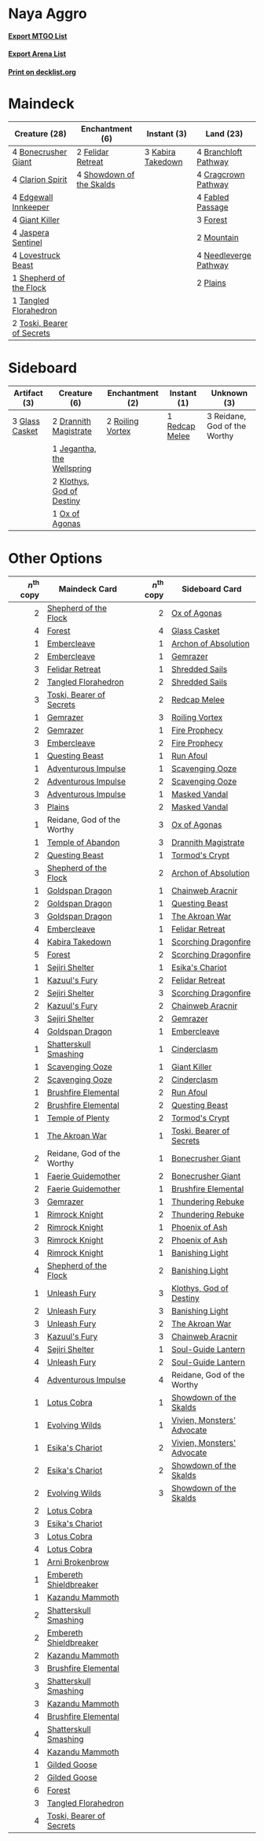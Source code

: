 # Naya Aggro

#### [Export MTGO List](../collection/Naya%20Aggro/Naya%20Aggro.txt)
#### [Export Arena List](../collection/Naya%20Aggro/Naya%20Aggro_arena.txt)
#### [Print on decklist.org](http://decklist.org/?deckmain=4%09Bonecrusher%20Giant%0A4%09Branchloft%20Pathway%0A4%09Clarion%20Spirit%0A4%09Cragcrown%20Pathway%0A4%09Edgewall%20Innkeeper%0A4%09Fabled%20Passage%0A2%09Felidar%20Retreat%0A3%09Forest%0A4%09Giant%20Killer%0A4%09Jaspera%20Sentinel%0A3%09Kabira%20Takedown%0A4%09Lovestruck%20Beast%0A2%09Mountain%0A4%09Needleverge%20Pathway%0A2%09Plains%0A1%09Shepherd%20of%20the%20Flock%0A4%09Showdown%20of%20the%20Skalds%0A1%09Tangled%20Florahedron%0A2%09Toski,%20Bearer%20of%20Secrets&deckside=2%09Drannith%20Magistrate%0A3%09Glass%20Casket%0A1%09Jegantha,%20the%20Wellspring%0A2%09Klothys,%20God%20of%20Destiny%0A1%09Ox%20of%20Agonas%0A1%09Redcap%20Melee%0A3%09Reidane,%20God%20of%20the%20Worthy%0A2%09Roiling%20Vortex)
# Maindeck

|                                            Creature (28)                                            |                                          Enchantment (6)                                          |                                        Instant (3)                                         |                                           Land (23)                                            |
|-----------------------------------------------------------------------------------------------------|---------------------------------------------------------------------------------------------------|--------------------------------------------------------------------------------------------|------------------------------------------------------------------------------------------------|
|4 [Bonecrusher Giant](http://gatherer.wizards.com/Pages/Card/Details.aspx?multiverseid=473077)       |2 [Felidar Retreat](http://gatherer.wizards.com/Pages/Card/Details.aspx?multiverseid=491638)       |3 [Kabira Takedown](http://gatherer.wizards.com/Pages/Card/Details.aspx?multiverseid=491641)|4 [Branchloft Pathway](http://gatherer.wizards.com/Pages/Card/Details.aspx?multiverseid=491909) |
|4 [Clarion Spirit](http://gatherer.wizards.com/Pages/Card/Details.aspx?multiverseid=503610)          |4 [Showdown of the Skalds](http://gatherer.wizards.com/Pages/Card/Details.aspx?multiverseid=503845)|                                                                                            |4 [Cragcrown Pathway](http://gatherer.wizards.com/Pages/Card/Details.aspx?multiverseid=491915)  |
|4 [Edgewall Innkeeper](http://gatherer.wizards.com/Pages/Card/Details.aspx?multiverseid=473113)      |                                                                                                   |                                                                                            |4 [Fabled Passage](http://gatherer.wizards.com/Pages/Card/Details.aspx?multiverseid=473206)     |
|4 [Giant Killer](http://gatherer.wizards.com/Pages/Card/Details.aspx?multiverseid=472976)            |                                                                                                   |                                                                                            |3 [Forest](http://gatherer.wizards.com/Pages/Card/Details.aspx?multiverseid=439860)             |
|4 [Jaspera Sentinel](http://gatherer.wizards.com/Pages/Card/Details.aspx?multiverseid=503792)        |                                                                                                   |                                                                                            |2 [Mountain](http://gatherer.wizards.com/Pages/Card/Details.aspx?multiverseid=439859)           |
|4 [Lovestruck Beast](http://gatherer.wizards.com/Pages/Card/Details.aspx?multiverseid=473127)        |                                                                                                   |                                                                                            |4 [Needleverge Pathway](http://gatherer.wizards.com/Pages/Card/Details.aspx?multiverseid=491918)|
|1 [Shepherd of the Flock](http://gatherer.wizards.com/Pages/Card/Details.aspx?multiverseid=472990)   |                                                                                                   |                                                                                            |2 [Plains](http://gatherer.wizards.com/Pages/Card/Details.aspx?multiverseid=439856)             |
|1 [Tangled Florahedron](http://gatherer.wizards.com/Pages/Card/Details.aspx?multiverseid=491859)     |                                                                                                   |                                                                                            |                                                                                                |
|2 [Toski, Bearer of Secrets](http://gatherer.wizards.com/Pages/Card/Details.aspx?multiverseid=503813)|                                                                                                   |                                                                                            |                                                                                                |


# Sideboard

|                                      Artifact (3)                                       |                                            Creature (6)                                             |                                      Enchantment (2)                                      |                                       Instant (1)                                       |        Unknown (3)         |
|-----------------------------------------------------------------------------------------|-----------------------------------------------------------------------------------------------------|-------------------------------------------------------------------------------------------|-----------------------------------------------------------------------------------------|----------------------------|
|3 [Glass Casket](http://gatherer.wizards.com/Pages/Card/Details.aspx?multiverseid=472977)|2 [Drannith Magistrate](http://gatherer.wizards.com/Pages/Card/Details.aspx?multiverseid=479531)     |2 [Roiling Vortex](http://gatherer.wizards.com/Pages/Card/Details.aspx?multiverseid=491797)|1 [Redcap Melee](http://gatherer.wizards.com/Pages/Card/Details.aspx?multiverseid=473097)|3 Reidane, God of the Worthy|
|                                                                                         |1 [Jegantha, the Wellspring](http://gatherer.wizards.com/Pages/Card/Details.aspx?multiverseid=479742)|                                                                                           |                                                                                         |                            |
|                                                                                         |2 [Klothys, God of Destiny](http://gatherer.wizards.com/Pages/Card/Details.aspx?multiverseid=476471) |                                                                                           |                                                                                         |                            |
|                                                                                         |1 [Ox of Agonas](http://gatherer.wizards.com/Pages/Card/Details.aspx?multiverseid=476398)            |                                                                                           |                                                                                         |                            |


# Other Options

|*n*<sup>th</sup> copy|                                           Maindeck Card                                           |*n*<sup>th</sup> copy|                                           Sideboard Card                                            |
|--------------------:|---------------------------------------------------------------------------------------------------|--------------------:|-----------------------------------------------------------------------------------------------------|
|                    2|[Shepherd of the Flock](http://gatherer.wizards.com/Pages/Card/Details.aspx?multiverseid=472990)   |                    2|[Ox of Agonas](http://gatherer.wizards.com/Pages/Card/Details.aspx?multiverseid=476398)              |
|                    4|[Forest](http://gatherer.wizards.com/Pages/Card/Details.aspx?multiverseid=439860)                  |                    4|[Glass Casket](http://gatherer.wizards.com/Pages/Card/Details.aspx?multiverseid=472977)              |
|                    1|[Embercleave](http://gatherer.wizards.com/Pages/Card/Details.aspx?multiverseid=473082)             |                    1|[Archon of Absolution](http://gatherer.wizards.com/Pages/Card/Details.aspx?multiverseid=472965)      |
|                    2|[Embercleave](http://gatherer.wizards.com/Pages/Card/Details.aspx?multiverseid=473082)             |                    1|[Gemrazer](http://gatherer.wizards.com/Pages/Card/Details.aspx?multiverseid=479675)                  |
|                    3|[Felidar Retreat](http://gatherer.wizards.com/Pages/Card/Details.aspx?multiverseid=491638)         |                    1|[Shredded Sails](http://gatherer.wizards.com/Pages/Card/Details.aspx?multiverseid=479656)            |
|                    2|[Tangled Florahedron](http://gatherer.wizards.com/Pages/Card/Details.aspx?multiverseid=491859)     |                    2|[Shredded Sails](http://gatherer.wizards.com/Pages/Card/Details.aspx?multiverseid=479656)            |
|                    3|[Toski, Bearer of Secrets](http://gatherer.wizards.com/Pages/Card/Details.aspx?multiverseid=503813)|                    2|[Redcap Melee](http://gatherer.wizards.com/Pages/Card/Details.aspx?multiverseid=473097)              |
|                    1|[Gemrazer](http://gatherer.wizards.com/Pages/Card/Details.aspx?multiverseid=479675)                |                    3|[Roiling Vortex](http://gatherer.wizards.com/Pages/Card/Details.aspx?multiverseid=491797)            |
|                    2|[Gemrazer](http://gatherer.wizards.com/Pages/Card/Details.aspx?multiverseid=479675)                |                    1|[Fire Prophecy](http://gatherer.wizards.com/Pages/Card/Details.aspx?multiverseid=479636)             |
|                    3|[Embercleave](http://gatherer.wizards.com/Pages/Card/Details.aspx?multiverseid=473082)             |                    2|[Fire Prophecy](http://gatherer.wizards.com/Pages/Card/Details.aspx?multiverseid=479636)             |
|                    1|[Questing Beast](http://gatherer.wizards.com/Pages/Card/Details.aspx?multiverseid=473133)          |                    1|[Run Afoul](http://gatherer.wizards.com/Pages/Card/Details.aspx?multiverseid=485524)                 |
|                    1|[Adventurous Impulse](http://gatherer.wizards.com/Pages/Card/Details.aspx?multiverseid=443041)     |                    1|[Scavenging Ooze](http://gatherer.wizards.com/Pages/Card/Details.aspx?multiverseid=420783)           |
|                    2|[Adventurous Impulse](http://gatherer.wizards.com/Pages/Card/Details.aspx?multiverseid=443041)     |                    2|[Scavenging Ooze](http://gatherer.wizards.com/Pages/Card/Details.aspx?multiverseid=420783)           |
|                    3|[Adventurous Impulse](http://gatherer.wizards.com/Pages/Card/Details.aspx?multiverseid=443041)     |                    1|[Masked Vandal](http://gatherer.wizards.com/Pages/Card/Details.aspx?multiverseid=503800)             |
|                    3|[Plains](http://gatherer.wizards.com/Pages/Card/Details.aspx?multiverseid=439856)                  |                    2|[Masked Vandal](http://gatherer.wizards.com/Pages/Card/Details.aspx?multiverseid=503800)             |
|                    1|Reidane, God of the Worthy                                                                         |                    3|[Ox of Agonas](http://gatherer.wizards.com/Pages/Card/Details.aspx?multiverseid=476398)              |
|                    1|[Temple of Abandon](http://gatherer.wizards.com/Pages/Card/Details.aspx?multiverseid=373711)       |                    3|[Drannith Magistrate](http://gatherer.wizards.com/Pages/Card/Details.aspx?multiverseid=479531)       |
|                    2|[Questing Beast](http://gatherer.wizards.com/Pages/Card/Details.aspx?multiverseid=473133)          |                    1|[Tormod's Crypt](http://gatherer.wizards.com/Pages/Card/Details.aspx?multiverseid=389723)            |
|                    3|[Shepherd of the Flock](http://gatherer.wizards.com/Pages/Card/Details.aspx?multiverseid=472990)   |                    2|[Archon of Absolution](http://gatherer.wizards.com/Pages/Card/Details.aspx?multiverseid=472965)      |
|                    1|[Goldspan Dragon](http://gatherer.wizards.com/Pages/Card/Details.aspx?multiverseid=503751)         |                    1|[Chainweb Aracnir](http://gatherer.wizards.com/Pages/Card/Details.aspx?multiverseid=476418)          |
|                    2|[Goldspan Dragon](http://gatherer.wizards.com/Pages/Card/Details.aspx?multiverseid=503751)         |                    1|[Questing Beast](http://gatherer.wizards.com/Pages/Card/Details.aspx?multiverseid=473133)            |
|                    3|[Goldspan Dragon](http://gatherer.wizards.com/Pages/Card/Details.aspx?multiverseid=503751)         |                    1|[The Akroan War](http://gatherer.wizards.com/Pages/Card/Details.aspx?multiverseid=476375)            |
|                    4|[Embercleave](http://gatherer.wizards.com/Pages/Card/Details.aspx?multiverseid=473082)             |                    1|[Felidar Retreat](http://gatherer.wizards.com/Pages/Card/Details.aspx?multiverseid=491638)           |
|                    4|[Kabira Takedown](http://gatherer.wizards.com/Pages/Card/Details.aspx?multiverseid=491641)         |                    1|[Scorching Dragonfire](http://gatherer.wizards.com/Pages/Card/Details.aspx?multiverseid=473101)      |
|                    5|[Forest](http://gatherer.wizards.com/Pages/Card/Details.aspx?multiverseid=439860)                  |                    2|[Scorching Dragonfire](http://gatherer.wizards.com/Pages/Card/Details.aspx?multiverseid=473101)      |
|                    1|[Sejiri Shelter](http://gatherer.wizards.com/Pages/Card/Details.aspx?multiverseid=491662)          |                    1|[Esika's Chariot](http://gatherer.wizards.com/Pages/Card/Details.aspx?multiverseid=503783)           |
|                    1|[Kazuul's Fury](http://gatherer.wizards.com/Pages/Card/Details.aspx?multiverseid=491786)           |                    2|[Felidar Retreat](http://gatherer.wizards.com/Pages/Card/Details.aspx?multiverseid=491638)           |
|                    2|[Sejiri Shelter](http://gatherer.wizards.com/Pages/Card/Details.aspx?multiverseid=491662)          |                    3|[Scorching Dragonfire](http://gatherer.wizards.com/Pages/Card/Details.aspx?multiverseid=473101)      |
|                    2|[Kazuul's Fury](http://gatherer.wizards.com/Pages/Card/Details.aspx?multiverseid=491786)           |                    2|[Chainweb Aracnir](http://gatherer.wizards.com/Pages/Card/Details.aspx?multiverseid=476418)          |
|                    3|[Sejiri Shelter](http://gatherer.wizards.com/Pages/Card/Details.aspx?multiverseid=491662)          |                    2|[Gemrazer](http://gatherer.wizards.com/Pages/Card/Details.aspx?multiverseid=479675)                  |
|                    4|[Goldspan Dragon](http://gatherer.wizards.com/Pages/Card/Details.aspx?multiverseid=503751)         |                    1|[Embercleave](http://gatherer.wizards.com/Pages/Card/Details.aspx?multiverseid=473082)               |
|                    1|[Shatterskull Smashing](http://gatherer.wizards.com/Pages/Card/Details.aspx?multiverseid=491802)   |                    1|[Cinderclasm](http://gatherer.wizards.com/Pages/Card/Details.aspx?multiverseid=491776)               |
|                    1|[Scavenging Ooze](http://gatherer.wizards.com/Pages/Card/Details.aspx?multiverseid=420783)         |                    1|[Giant Killer](http://gatherer.wizards.com/Pages/Card/Details.aspx?multiverseid=472976)              |
|                    2|[Scavenging Ooze](http://gatherer.wizards.com/Pages/Card/Details.aspx?multiverseid=420783)         |                    2|[Cinderclasm](http://gatherer.wizards.com/Pages/Card/Details.aspx?multiverseid=491776)               |
|                    1|[Brushfire Elemental](http://gatherer.wizards.com/Pages/Card/Details.aspx?multiverseid=491872)     |                    2|[Run Afoul](http://gatherer.wizards.com/Pages/Card/Details.aspx?multiverseid=485524)                 |
|                    2|[Brushfire Elemental](http://gatherer.wizards.com/Pages/Card/Details.aspx?multiverseid=491872)     |                    2|[Questing Beast](http://gatherer.wizards.com/Pages/Card/Details.aspx?multiverseid=473133)            |
|                    1|[Temple of Plenty](http://gatherer.wizards.com/Pages/Card/Details.aspx?multiverseid=378537)        |                    2|[Tormod's Crypt](http://gatherer.wizards.com/Pages/Card/Details.aspx?multiverseid=389723)            |
|                    1|[The Akroan War](http://gatherer.wizards.com/Pages/Card/Details.aspx?multiverseid=476375)          |                    1|[Toski, Bearer of Secrets](http://gatherer.wizards.com/Pages/Card/Details.aspx?multiverseid=503813)  |
|                    2|Reidane, God of the Worthy                                                                         |                    1|[Bonecrusher Giant](http://gatherer.wizards.com/Pages/Card/Details.aspx?multiverseid=473077)         |
|                    1|[Faerie Guidemother](http://gatherer.wizards.com/Pages/Card/Details.aspx?multiverseid=472973)      |                    2|[Bonecrusher Giant](http://gatherer.wizards.com/Pages/Card/Details.aspx?multiverseid=473077)         |
|                    2|[Faerie Guidemother](http://gatherer.wizards.com/Pages/Card/Details.aspx?multiverseid=472973)      |                    1|[Brushfire Elemental](http://gatherer.wizards.com/Pages/Card/Details.aspx?multiverseid=491872)       |
|                    3|[Gemrazer](http://gatherer.wizards.com/Pages/Card/Details.aspx?multiverseid=479675)                |                    1|[Thundering Rebuke](http://gatherer.wizards.com/Pages/Card/Details.aspx?multiverseid=491814)         |
|                    1|[Rimrock Knight](http://gatherer.wizards.com/Pages/Card/Details.aspx?multiverseid=473099)          |                    2|[Thundering Rebuke](http://gatherer.wizards.com/Pages/Card/Details.aspx?multiverseid=491814)         |
|                    2|[Rimrock Knight](http://gatherer.wizards.com/Pages/Card/Details.aspx?multiverseid=473099)          |                    1|[Phoenix of Ash](http://gatherer.wizards.com/Pages/Card/Details.aspx?multiverseid=476399)            |
|                    3|[Rimrock Knight](http://gatherer.wizards.com/Pages/Card/Details.aspx?multiverseid=473099)          |                    2|[Phoenix of Ash](http://gatherer.wizards.com/Pages/Card/Details.aspx?multiverseid=476399)            |
|                    4|[Rimrock Knight](http://gatherer.wizards.com/Pages/Card/Details.aspx?multiverseid=473099)          |                    1|[Banishing Light](http://gatherer.wizards.com/Pages/Card/Details.aspx?multiverseid=405135)           |
|                    4|[Shepherd of the Flock](http://gatherer.wizards.com/Pages/Card/Details.aspx?multiverseid=472990)   |                    2|[Banishing Light](http://gatherer.wizards.com/Pages/Card/Details.aspx?multiverseid=405135)           |
|                    1|[Unleash Fury](http://gatherer.wizards.com/Pages/Card/Details.aspx?multiverseid=485493)            |                    3|[Klothys, God of Destiny](http://gatherer.wizards.com/Pages/Card/Details.aspx?multiverseid=476471)   |
|                    2|[Unleash Fury](http://gatherer.wizards.com/Pages/Card/Details.aspx?multiverseid=485493)            |                    3|[Banishing Light](http://gatherer.wizards.com/Pages/Card/Details.aspx?multiverseid=405135)           |
|                    3|[Unleash Fury](http://gatherer.wizards.com/Pages/Card/Details.aspx?multiverseid=485493)            |                    2|[The Akroan War](http://gatherer.wizards.com/Pages/Card/Details.aspx?multiverseid=476375)            |
|                    3|[Kazuul's Fury](http://gatherer.wizards.com/Pages/Card/Details.aspx?multiverseid=491786)           |                    3|[Chainweb Aracnir](http://gatherer.wizards.com/Pages/Card/Details.aspx?multiverseid=476418)          |
|                    4|[Sejiri Shelter](http://gatherer.wizards.com/Pages/Card/Details.aspx?multiverseid=491662)          |                    1|[Soul-Guide Lantern](http://gatherer.wizards.com/Pages/Card/Details.aspx?multiverseid=476488)        |
|                    4|[Unleash Fury](http://gatherer.wizards.com/Pages/Card/Details.aspx?multiverseid=485493)            |                    2|[Soul-Guide Lantern](http://gatherer.wizards.com/Pages/Card/Details.aspx?multiverseid=476488)        |
|                    4|[Adventurous Impulse](http://gatherer.wizards.com/Pages/Card/Details.aspx?multiverseid=443041)     |                    4|Reidane, God of the Worthy                                                                           |
|                    1|[Lotus Cobra](http://gatherer.wizards.com/Pages/Card/Details.aspx?multiverseid=438740)             |                    1|[Showdown of the Skalds](http://gatherer.wizards.com/Pages/Card/Details.aspx?multiverseid=503845)    |
|                    1|[Evolving Wilds](http://gatherer.wizards.com/Pages/Card/Details.aspx?multiverseid=426944)          |                    1|[Vivien, Monsters' Advocate](http://gatherer.wizards.com/Pages/Card/Details.aspx?multiverseid=479695)|
|                    1|[Esika's Chariot](http://gatherer.wizards.com/Pages/Card/Details.aspx?multiverseid=503783)         |                    2|[Vivien, Monsters' Advocate](http://gatherer.wizards.com/Pages/Card/Details.aspx?multiverseid=479695)|
|                    2|[Esika's Chariot](http://gatherer.wizards.com/Pages/Card/Details.aspx?multiverseid=503783)         |                    2|[Showdown of the Skalds](http://gatherer.wizards.com/Pages/Card/Details.aspx?multiverseid=503845)    |
|                    2|[Evolving Wilds](http://gatherer.wizards.com/Pages/Card/Details.aspx?multiverseid=426944)          |                    3|[Showdown of the Skalds](http://gatherer.wizards.com/Pages/Card/Details.aspx?multiverseid=503845)    |
|                    2|[Lotus Cobra](http://gatherer.wizards.com/Pages/Card/Details.aspx?multiverseid=438740)             |                     |                                                                                                     |
|                    3|[Esika's Chariot](http://gatherer.wizards.com/Pages/Card/Details.aspx?multiverseid=503783)         |                     |                                                                                                     |
|                    3|[Lotus Cobra](http://gatherer.wizards.com/Pages/Card/Details.aspx?multiverseid=438740)             |                     |                                                                                                     |
|                    4|[Lotus Cobra](http://gatherer.wizards.com/Pages/Card/Details.aspx?multiverseid=438740)             |                     |                                                                                                     |
|                    1|[Arni Brokenbrow](http://gatherer.wizards.com/Pages/Card/Details.aspx?multiverseid=503731)         |                     |                                                                                                     |
|                    1|[Embereth Shieldbreaker](http://gatherer.wizards.com/Pages/Card/Details.aspx?multiverseid=473084)  |                     |                                                                                                     |
|                    1|[Kazandu Mammoth](http://gatherer.wizards.com/Pages/Card/Details.aspx?multiverseid=491835)         |                     |                                                                                                     |
|                    2|[Shatterskull Smashing](http://gatherer.wizards.com/Pages/Card/Details.aspx?multiverseid=491802)   |                     |                                                                                                     |
|                    2|[Embereth Shieldbreaker](http://gatherer.wizards.com/Pages/Card/Details.aspx?multiverseid=473084)  |                     |                                                                                                     |
|                    2|[Kazandu Mammoth](http://gatherer.wizards.com/Pages/Card/Details.aspx?multiverseid=491835)         |                     |                                                                                                     |
|                    3|[Brushfire Elemental](http://gatherer.wizards.com/Pages/Card/Details.aspx?multiverseid=491872)     |                     |                                                                                                     |
|                    3|[Shatterskull Smashing](http://gatherer.wizards.com/Pages/Card/Details.aspx?multiverseid=491802)   |                     |                                                                                                     |
|                    3|[Kazandu Mammoth](http://gatherer.wizards.com/Pages/Card/Details.aspx?multiverseid=491835)         |                     |                                                                                                     |
|                    4|[Brushfire Elemental](http://gatherer.wizards.com/Pages/Card/Details.aspx?multiverseid=491872)     |                     |                                                                                                     |
|                    4|[Shatterskull Smashing](http://gatherer.wizards.com/Pages/Card/Details.aspx?multiverseid=491802)   |                     |                                                                                                     |
|                    4|[Kazandu Mammoth](http://gatherer.wizards.com/Pages/Card/Details.aspx?multiverseid=491835)         |                     |                                                                                                     |
|                    1|[Gilded Goose](http://gatherer.wizards.com/Pages/Card/Details.aspx?multiverseid=473122)            |                     |                                                                                                     |
|                    2|[Gilded Goose](http://gatherer.wizards.com/Pages/Card/Details.aspx?multiverseid=473122)            |                     |                                                                                                     |
|                    6|[Forest](http://gatherer.wizards.com/Pages/Card/Details.aspx?multiverseid=439860)                  |                     |                                                                                                     |
|                    3|[Tangled Florahedron](http://gatherer.wizards.com/Pages/Card/Details.aspx?multiverseid=491859)     |                     |                                                                                                     |
|                    4|[Toski, Bearer of Secrets](http://gatherer.wizards.com/Pages/Card/Details.aspx?multiverseid=503813)|                     |                                                                                                     |

